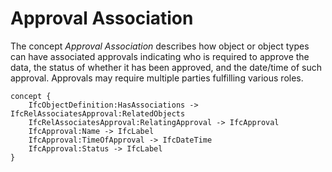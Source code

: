 Approval Association
====================

The concept _Approval Association_ describes how object or object types can have associated approvals indicating who is required to approve the data, the status of whether it has been approved, and the date/time of such approval. Approvals may require multiple parties fulfilling various roles.

```
concept {
    IfcObjectDefinition:HasAssociations -> IfcRelAssociatesApproval:RelatedObjects
    IfcRelAssociatesApproval:RelatingApproval -> IfcApproval
    IfcApproval:Name -> IfcLabel
    IfcApproval:TimeOfApproval -> IfcDateTime
    IfcApproval:Status -> IfcLabel
}
```
